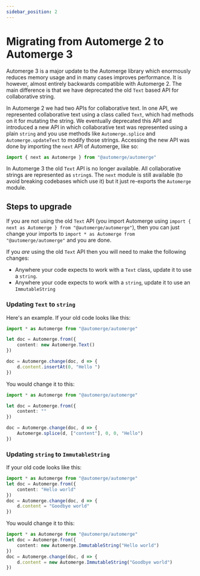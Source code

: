 ```yaml
---
sidebar_position: 2
---
```


# Migrating from Automerge 2 to Automerge 3

Automerge 3 is a major update to the Automerge library which enormously reduces memory usage and in many cases improves performance. It is however, almost entirely backwards compatible with Automerge 2. The main difference is that we have deprecated the old `Text` based API for collaborative string.

In Automerge 2 we had two APIs for collaborative text. In one API, we represented collaborative text using a class called `Text`, which had methods on it for mutating the string. We eventually deprecated this API and introduced a new API in which collaborative text was represented using a plain `string` and you use methods like `Automerge.splice` and `Automerge.updateText` to modify those strings. Accessing the new API was done by importing the `next` API of Automerge, like so:

```typescript
import { next as Automerge } from "@automerge/automerge"
```

In Automerge 3 the old `Text` API is no longer available. All collaborative strings are represented as `string`s. The `next` module is still available (to avoid breaking codebases which use it) but it just re-exports the `Automerge` module.

## Steps to upgrade

If you are not using the old `Text` API (you import Automerge using `import { next as Automerge } from "@automerge/automerge"`), then you can just change your imports to `import * as Automerge from "@automerge/automerge"` and you are done.

If you _are_ using the old `Text` API then you will need to make the following changes:

* Anywhere your code expects to work with a `Text` class, update it to use a `string`.
* Anywhere your code expects to work with a `string`, update it to use an `ImmutableString`

### Updating `Text` to `string`

Here's an example. If your old code looks like this:

```typescript
import * as Automerge from "@automerge/automerge"

let doc = Automerge.from({
    content: new Automerge.Text()
})

doc = Automerge.change(doc, d => {
    d.content.insertAt(0, "Hello ")
})
```

You would change it to this:

```typescript
import * as Automerge from "@automerge/automerge"

let doc = Automerge.from({
    content: ""
})

doc = Automerge.change(doc, d => {
    Automerge.splice(d, ["content"], 0, 0, "Hello")
})
```

### Updating `string` to `ImmutableString`

If your old code looks like this:

```typescript
import * as Automerge from "@automerge/automerge"
let doc = Automerge.from({
    content: "Hello world"
})
doc = Automerge.change(doc, d => {
    d.content = "Goodbye world"
})
```

You would change it to this:

```typescript
import * as Automerge from "@automerge/automerge"
let doc = Automerge.from({
    content: new Automerge.ImmutableString("Hello world")
})
doc = Automerge.change(doc, d => {
    d.content = new Automerge.ImmutableString("Goodbye world")
})
```


